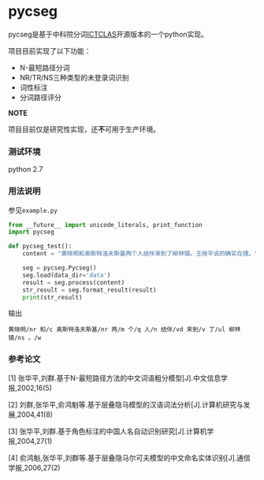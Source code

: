 # pycseg

pycseg是基于中科院分词[ICTCLAS](http://ictclas.nlpir.org/)开源版本的一个python实现。

项目目前实现了以下功能：

* N-最短路径分词
* NR/TR/NS三种类型的未登录词识别
* 词性标注
* 分词路径评分

**NOTE** 

项目目前仅是研究性实现，还**不**可用于生产环境。

### 测试环境

python 2.7

### 用法说明

参见`example.py`

```python
from __future__ import unicode_literals, print_function
import pycseg

def pycseg_test():
    content = "黄晓明和奥斯特洛夫斯基两个人结伴来到了柳林镇。王晓平说的确实在理。"

    seg = pycseg.Pycseg()
    seg.load(data_dir='data')
    result = seg.process(content)
    str_result = seg.format_result(result)
    print(str_result)
```

输出

```
黄晓明/nr 和/c 奥斯特洛夫斯基/nr 两/m 个/q 人/n 结伴/vd 来到/v 了/ul 柳林镇/ns 。/w
```

### 参考论文

[1] 张华平,刘群.基于N-最短路径方法的中文词语粗分模型[J].中文信息学报,2002,16(5)

[2] 刘群,张华平,俞鸿魁等.基于层叠隐马模型的汉语词法分析[J].计算机研究与发展,2004,41(8)

[3] 张华平,刘群.基于角色标注的中国人名自动识别研究[J].计算机学报,2004,27(1)

[4] 俞鸿魁,张华平,刘群等.基于层叠隐马尔可夫模型的中文命名实体识别[J].通信学报,2006,27(2)
